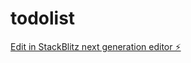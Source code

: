 # todolist

[Edit in StackBlitz next generation editor ⚡️](https://stackblitz.com/~/github.com/timmzhang/todolist)